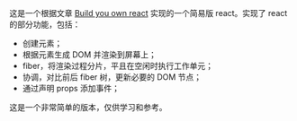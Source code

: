 这是一个根据文章 [Build you own react](https://pomb.us/build-your-own-react/) 实现的一个简易版 react。实现了 react 的部分功能，包括：  
* 创建元素；  
* 根据元素生成 DOM 并渲染到屏幕上；  
* fiber，将渲染过程分片，平且在空闲时执行工作单元；  
* 协调，对比前后 fiber 树，更新必要的 DOM 节点；  
* 通过声明 props 添加事件；  

这是一个非常简单的版本，仅供学习和参考。